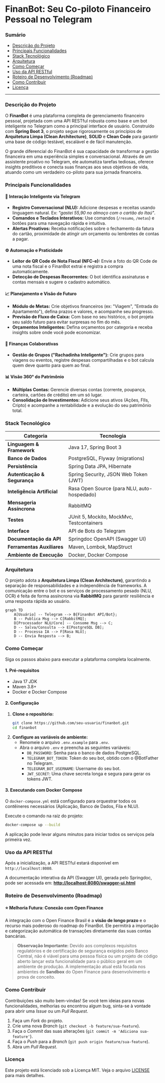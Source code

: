 # FinanBot: Seu Co-piloto Financeiro Pessoal no Telegram

### Sumário

  * [Descrição do Projeto](https://www.google.com/search?q=%23descri%C3%A7%C3%A3o-do-projeto)
  * [Principais Funcionalidades](https://www.google.com/search?q=%23principais-funcionalidades)
  * [Stack Tecnológico](https://www.google.com/search?q=%23stack-tecnol%C3%B3gico)
  * [Arquitetura](https://www.google.com/search?q=%23arquitetura)
  * [Como Começar](https://www.google.com/search?q=%23como-come%C3%A7ar)
  * [Uso da API RESTful](https://www.google.com/search?q=%23uso-da-api-restful)
  * [Roteiro de Desenvolvimento (Roadmap)](https://www.google.com/search?q=%23roteiro-de-desenvolvimento-roadmap)
  * [Como Contribuir](https://www.google.com/search?q=%23como-contribuir)
  * [Licença](https://www.google.com/search?q=%23licen%C3%A7a)

-----

### Descrição do Projeto

O **FinanBot** é uma plataforma completa de gerenciamento financeiro pessoal, projetada com uma API RESTful robusta como base e um bot inteligente no Telegram como a principal interface de usuário. Construído com **Spring Boot 3**, o projeto segue rigorosamente os princípios de **Arquitetura Limpa (Clean Architecture)**, **SOLID** e **Clean Code** para garantir uma base de código testável, escalável e de fácil manutenção.

O grande diferencial do FinanBot é sua capacidade de transformar a gestão financeira em uma experiência simples e conversacional. Através de um assistente proativo no Telegram, ele automatiza tarefas tediosas, oferece insights preditivos e conecta suas finanças aos seus objetivos de vida, atuando como um verdadeiro co-piloto para sua jornada financeira.

### Principais Funcionalidades

#### 🤖 Interação Inteligente via Telegram

  * **Registro Conversacional (NLU):** Adicione despesas e receitas usando linguagem natural. Ex: *"gastei 55,90 no almoço com o cartão do Itaú"*.
  * **Comandos e Teclados Interativos:** Use comandos (`/resumo`, `/metas`) e botões para uma navegação rápida e intuitiva.
  * **Alertas Proativos:** Receba notificações sobre o fechamento da fatura do cartão, proximidade de atingir um orçamento ou lembretes de contas a pagar.

#### ⚙️ Automação e Praticidade

  * **Leitor de QR Code de Nota Fiscal (NFC-e):** Envie a foto do QR Code de uma nota fiscal e o FinanBot extrai e registra a compra automaticamente.
  * **Detecção de Despesas Recorrentes:** O bot identifica assinaturas e contas mensais e sugere o cadastro automático.

#### 📈 Planejamento e Visão de Futuro

  * **Módulo de Metas:** Crie objetivos financeiros (ex: "Viagem", "Entrada do Apartamento"), defina prazos e valores, e acompanhe seu progresso.
  * **Previsão de Fluxo de Caixa:** Com base no seu histórico, o bot projeta seu saldo futuro para evitar surpresas no fim do mês.
  * **Orçamentos Inteligentes:** Defina orçamentos por categoria e receba insights sobre onde você pode economizar.

#### 👥 Finanças Colaborativas

  * **Gestão de Grupos ("Rachadinha Inteligente"):** Crie grupos para viagens ou eventos, registre despesas compartilhadas e o bot calcula quem deve quanto para quem ao final.

#### 📊 Visão 360° do Patrimônio

  * **Múltiplas Contas:** Gerencie diversas contas (corrente, poupança, carteira, cartões de crédito) em um só lugar.
  * **Consolidação de Investimentos:** Adicione seus ativos (Ações, FIIs, Cripto) e acompanhe a rentabilidade e a evolução do seu patrimônio total.

### Stack Tecnológico

| Categoria                | Tecnologia                                                              |
| ------------------------ | ----------------------------------------------------------------------- |
| **Linguagem & Framework** | Java 17, Spring Boot 3                                                  |
| **Banco de Dados** | PostgreSQL, Flyway (migrations)                                         |
| **Persistência** | Spring Data JPA, Hibernate                                              |
| **Autenticação & Segurança** | Spring Security, JSON Web Token (JWT)                                   |
| **Inteligência Artificial**| Rasa Open Source (para NLU, auto-hospedado)                             |
| **Mensageria Assíncrona** | RabbitMQ                                                                |
| **Testes** | JUnit 5, Mockito, MockMvc, Testcontainers                               |
| **Interface** | API de Bots do Telegram                                                 |
| **Documentação da API** | Springdoc OpenAPI (Swagger UI)                                          |
| **Ferramentas Auxiliares** | Maven, Lombok, MapStruct                                                |
| **Ambiente de Execução** | Docker, Docker Compose                                                  |

### Arquitetura

O projeto adota a **Arquitetura Limpa (Clean Architecture)**, garantindo a separação de responsabilidades e a independência de frameworks. A comunicação entre o bot e os serviços de processamento pesado (NLU, OCR) é feita de forma assíncrona via **RabbitMQ** para garantir resiliência e uma resposta rápida ao usuário.

```mermaid
graph TD
    A[Usuário] -- Telegram --> B{FinanBot API/Bot};
    B -- Publica Msg --> C[RabbitMQ];
    D[Processador NLU/Core] -- Consome Msg --> C;
    D -- Salva/Consulta --> E[PostgreSQL DB];
    D -- Processa IA --> F[Rasa NLU];
    D -- Envia Resposta --> B;
```

### Como Começar

Siga os passos abaixo para executar a plataforma completa localmente.

#### 1\. Pré-requisitos

  * Java 17 JDK
  * Maven 3.8+
  * Docker e Docker Compose

#### 2\. Configuração

1.  **Clone o repositório:**
    ```bash
    git clone https://github.com/seu-usuario/finanbot.git
    cd finanbot
    ```
2.  **Configure as variáveis de ambiente:**
      * Renomeie o arquivo `.env.example` para `.env`.
      * Abra o arquivo `.env` e preencha as seguintes variáveis:
          * `DB_PASSWORD`: Senha para o banco de dados PostgreSQL.
          * `TELEGRAM_BOT_TOKEN`: Token do seu bot, obtido com o @BotFather no Telegram.
          * `TELEGRAM_BOT_USERNAME`: Username do seu bot.
          * `JWT_SECRET`: Uma chave secreta longa e segura para gerar os tokens JWT.

#### 3\. Executando com Docker Compose

O `docker-compose.yml` está configurado para orquestrar todos os contêineres necessários (Aplicação, Banco de Dados, Fila e NLU).

Execute o comando na raiz do projeto:

```bash
docker-compose up --build
```

A aplicação pode levar alguns minutos para iniciar todos os serviços pela primeira vez.

### Uso da API RESTful

Após a inicialização, a API RESTful estará disponível em `http://localhost:8080`.

A documentação interativa da API (Swagger UI), gerada pelo Springdoc, pode ser acessada em:
**[http://localhost:8080/swagger-ui.html](https://www.google.com/search?q=http://localhost:8080/swagger-ui.html)**

### Roteiro de Desenvolvimento (Roadmap)

#### ⭐ Melhoria Futura: Conexão com Open Finance

A integração com o Open Finance Brasil é a **visão de longo prazo** e o recurso mais poderoso do roadmap do FinanBot. Ele permitirá a importação e categorização automática de transações diretamente das suas contas bancárias.

> **Observação Importante:** Devido aos complexos requisitos regulatórios e de certificação de segurança exigidos pelo Banco Central, não é viável para uma pessoa física ou um projeto de código aberto lançar esta funcionalidade para o público geral em um ambiente de produção. A implementação atual está focada nos ambientes de **Sandbox** do Open Finance para desenvolvimento e prova de conceito.

### Como Contribuir

Contribuições são muito bem-vindas\! Se você tem ideias para novas funcionalidades, melhorias ou encontrou algum bug, sinta-se à vontade para abrir uma *Issue* ou um *Pull Request*.

1.  Faça um *Fork* do projeto.
2.  Crie uma nova *Branch* (`git checkout -b feature/sua-feature`).
3.  Faça o *Commit* das suas alterações (`git commit -m 'Adiciona sua-feature'`).
4.  Faça o *Push* para a *Branch* (`git push origin feature/sua-feature`).
5.  Abra um *Pull Request*.

### Licença

Este projeto está licenciado sob a Licença MIT. Veja o arquivo [LICENSE](https://www.google.com/search?q=LICENSE) para mais detalhes.

